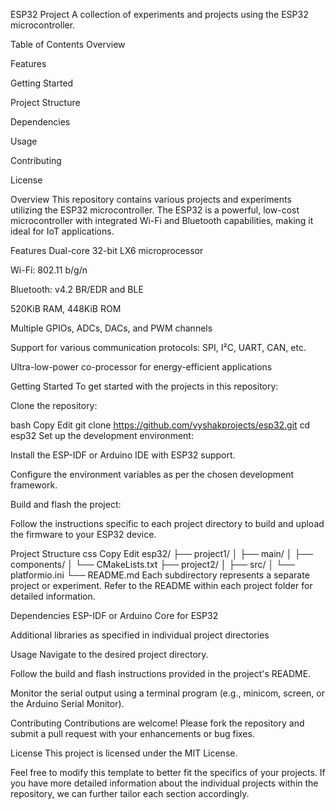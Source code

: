 ESP32 Project
A collection of experiments and projects using the ESP32 microcontroller.

Table of Contents
Overview

Features

Getting Started

Project Structure

Dependencies

Usage

Contributing

License

Overview
This repository contains various projects and experiments utilizing the ESP32 microcontroller. The ESP32 is a powerful, low-cost microcontroller with integrated Wi-Fi and Bluetooth capabilities, making it ideal for IoT applications.

Features
Dual-core 32-bit LX6 microprocessor

Wi-Fi: 802.11 b/g/n

Bluetooth: v4.2 BR/EDR and BLE

520KiB RAM, 448KiB ROM

Multiple GPIOs, ADCs, DACs, and PWM channels

Support for various communication protocols: SPI, I²C, UART, CAN, etc.

Ultra-low-power co-processor for energy-efficient applications

Getting Started
To get started with the projects in this repository:

Clone the repository:

bash
Copy
Edit
git clone https://github.com/vyshakprojects/esp32.git
cd esp32
Set up the development environment:

Install the ESP-IDF or Arduino IDE with ESP32 support.

Configure the environment variables as per the chosen development framework.

Build and flash the project:

Follow the instructions specific to each project directory to build and upload the firmware to your ESP32 device.

Project Structure
css
Copy
Edit
esp32/
├── project1/
│   ├── main/
│   ├── components/
│   └── CMakeLists.txt
├── project2/
│   ├── src/
│   └── platformio.ini
└── README.md
Each subdirectory represents a separate project or experiment. Refer to the README within each project folder for detailed information.

Dependencies
ESP-IDF or Arduino Core for ESP32

Additional libraries as specified in individual project directories

Usage
Navigate to the desired project directory.

Follow the build and flash instructions provided in the project's README.

Monitor the serial output using a terminal program (e.g., minicom, screen, or the Arduino Serial Monitor).

Contributing
Contributions are welcome! Please fork the repository and submit a pull request with your enhancements or bug fixes.

License
This project is licensed under the MIT License.

Feel free to modify this template to better fit the specifics of your projects. If you have more detailed information about the individual projects within the repository, we can further tailor each section accordingly.
